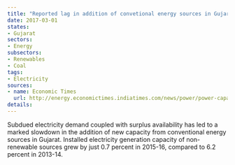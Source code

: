 ```yaml
---
title: "Reported lag in addition of convetional energy sources in Gujarat"
date: 2017-03-01
states:
- Gujarat
sectors:
- Energy
subsectors:
- Renewables
- Coal
tags:
- Electricity
sources:
- name: Economic Times
  url: http://energy.economictimes.indiatimes.com/news/power/power-capacity-addition-slows-in-gujarat/57287694
details:
---
```


Subdued electricity demand coupled with surplus availability has led to a marked slowdown in the addition of new capacity from conventional energy sources in Gujarat. Installed electricity generation capacity of non-renewable sources grew by just 0.7 percent in 2015-16, compared to 6.2 percent in 2013-14.
